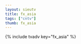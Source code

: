 ```yaml
--- 
layout: sieutv
title: fx_asia
tags: ["cntv"]
thumb: fx_asia
---
```

{% include tvadv key="fx_asia" %}
